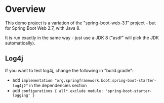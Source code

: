 # Overview 

This demo project is a variation of the "spring-boot-web-3.1" project - but for 
Spring Boot Web 2.7, with Java 8.

It is run exactly in the same way - just use a JDK 8 ("asdf" will pick the JDK automatically).

## Log4j

If you want to test log4j, change the following in "build.gradle":
- add `implementation "org.springframework.boot:spring-boot-starter-log4j2"` in the dependencies section
- add ```configurations {
  all*.exclude module: 'spring-boot-starter-logging'
} ```
